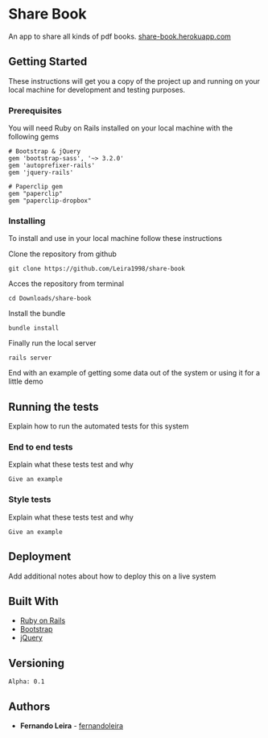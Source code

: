 # Share Book

An app to share all kinds of pdf books.
[share-book.herokuapp.com](https://share-book.herokuapp.com)

## Getting Started

These instructions will get you a copy of the project up and running on your local machine for development and testing purposes.

### Prerequisites

You will need Ruby on Rails installed on your local machine with the following gems

```
# Bootstrap & jQuery
gem 'bootstrap-sass', '~> 3.2.0'
gem 'autoprefixer-rails'
gem 'jquery-rails'

# Paperclip gem
gem "paperclip"
gem "paperclip-dropbox"
```

### Installing

To install and use in your local machine follow these instructions

Clone the repository from github

```
git clone https://github.com/Leira1998/share-book
```

Acces the repository from terminal

```
cd Downloads/share-book
```

Install the bundle
```
bundle install
```

Finally run the local server
```
rails server
```

End with an example of getting some data out of the system or using it for a little demo

## Running the tests

Explain how to run the automated tests for this system

### End to end tests

Explain what these tests test and why

```
Give an example
```

### Style tests

Explain what these tests test and why

```
Give an example
```

## Deployment

Add additional notes about how to deploy this on a live system

## Built With

* [Ruby on Rails](http://rubyonrails.org)
* [Bootstrap](https://getbootstrap.com)
* [jQuery](http://jquery.com)


## Versioning

```
Alpha: 0.1
```

## Authors

* **Fernando Leira** -  [fernandoleira](https://github.com/fernandoleira)
